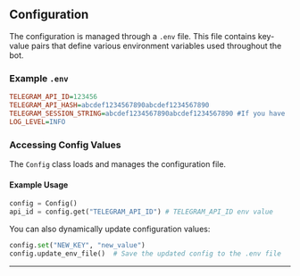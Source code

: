 ## Configuration

The configuration is managed through a `.env` file. This file contains key-value pairs that define various environment variables used throughout the bot.

### Example `.env`

```ini
TELEGRAM_API_ID=123456
TELEGRAM_API_HASH=abcdef1234567890abcdef1234567890
TELEGRAM_SESSION_STRING=abcdef1234567890abcdef1234567890 #If you have
LOG_LEVEL=INFO
```

### Accessing Config Values

The `Config` class loads and manages the configuration file.

#### Example Usage

```python
config = Config()
api_id = config.get("TELEGRAM_API_ID") # TELEGRAM_API_ID env value
```

You can also dynamically update configuration values:

```python
config.set("NEW_KEY", "new_value")
config.update_env_file()  # Save the updated config to the .env file
```

---
